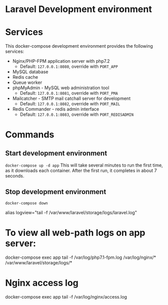 # Laravel Development environment

# Services
This docker-compose development environment provides the following services:
  * Nginx/PHP-FPM application server with php7.2
    * Default: `127.0.0.1:8080`, override with `PORT_APP`
  * MySQL database
  * Redis cache
  * Queue worker
  * phpMyAdmin - MySQL web administration tool
    * Default: `127.0.0.1:8081`, override with `PORT_PMA`
  * Mailcatcher - SMTP mail catchall server for development
    * Default: `127.0.0.1:8082`, override with `PORT_MAIL`
  * Redis Commander - redis admin interface
    * Default: `127.0.0.1:8083`, override with `PORT_REDISADMIN`

# Commands

## Start development environment
  `docker-compose up -d app`
  This will take several minutes to run the first time, as it downloads each container.
  After the first run, it completes in about 7 seconds.

## Stop development environment
  `docker-compose down`




alias logview="tail -f /var/www/laravel/storage/logs/laravel.log"


# To view all web-path logs on app server:
docker-compose exec app tail -f /var/log/php7.1-fpm.log /var/log/nginx/* /var/www/laravel/storage/logs/*

# Nginx access log
docker-compose exec app tail -f /var/log/nginx/access.log
